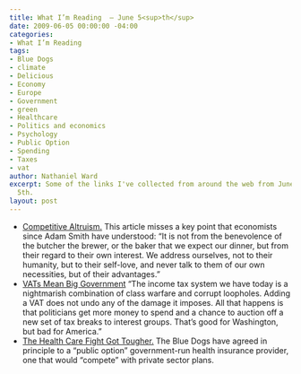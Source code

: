 ```yaml
---
title: What I’m Reading  — June 5<sup>th</sup>
date: 2009-06-05 00:00:00 -04:00
categories:
- What I’m Reading
tags:
- Blue Dogs
- climate
- Delicious
- Economy
- Europe
- Government
- green
- Healthcare
- Politics and economics
- Psychology
- Public Option
- Spending
- Taxes
- vat
author: Nathaniel Ward
excerpt: Some of the links I've collected from around the web from June 4th to June
  5th.
layout: post
---
```


  * [Competitive Altruism.][1] This article misses a key point that economists since Adam Smith have understood: “It is not from the benevolence of the butcher the brewer, or the baker that we expect our dinner, but from their regard to their own interest. We address ourselves, not to their humanity, but to their self-love, and never talk to them of our own necessities, but of their advantages.”
  * [VATs Mean Big Government][2] “The income tax system we have today is a nightmarish combination of class warfare and corrupt loopholes. Adding a VAT does not undo any of the damage it imposes. All that happens is that politicians get more money to spend and a chance to auction off a new set of tax breaks to interest groups. That’s good for Washington, but bad for America.”
  * [The Health Care Fight Got Tougher.][3] The Blue Dogs have agreed in principle to a “public option” government-run health insurance provider, one that would “compete” with private sector plans.

 [1]: http://www.time.com/time/health/article/0,8599,1902361,00.html
 [2]: http://online.wsj.com/article/SB124407379245683253.html
 [3]: http://www.cqpolitics.com/wmspage.cfm?docID=news-000003134973